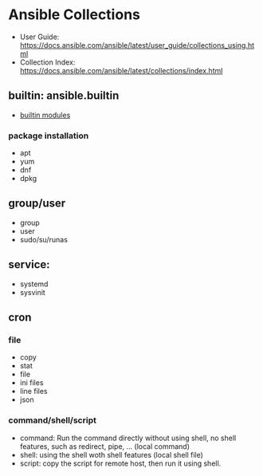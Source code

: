 # Ansible Collections

- User Guide: https://docs.ansible.com/ansible/latest/user_guide/collections_using.html
- Collection Index:  https://docs.ansible.com/ansible/latest/collections/index.html

## builtin: ansible.builtin
- [builtin modules](https://docs.ansible.com/ansible/latest/collections/ansible/builtin/index.html#plugins-in-ansible-builtin)

### package installation
- apt
- yum
- dnf
- dpkg

## group/user
- group
- user
- sudo/su/runas

## service: 
- systemd
- sysvinit

## cron

### file
- copy
- stat
- file
- ini files
- line files
- json

### command/shell/script
- command: Run the command directly without using shell, no shell features, such as redirect, pipe, ... (local command)
- shell: using the shell woth shell features (local shell file)
- script: copy the script for remote host, then run it using shell.


